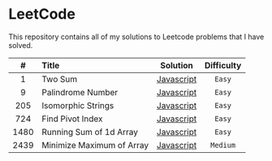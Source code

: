 # LeetCode

This repository contains all of my solutions to Leetcode problems that I have solved.

|  #   | Title                     |                                                        Solution                                                         | Difficulty |
| :--: | :------------------------ | :---------------------------------------------------------------------------------------------------------------------: | :--------: |
|  1   | Two Sum                   |             [Javascript](https://github.com/salahmohsen/LeetCode/blob/main/1.%20Two%20Sum.js "Javascript")              |   `Easy`   |
|  9   | Palindrome Number         |        [Javascript](https://github.com/salahmohsen/LeetCode/blob/main/9.%20Palindrome%20Number.js "Javascript")         |   `Easy`   |
| 205  | Isomorphic Strings        |       [Javascript](https://github.com/salahmohsen/LeetCode/blob/main/205.%20Isomorphic%20Strings.js "Javascript")       |   `Easy`   |
| 724  | Find Pivot Index          |       [Javascript](https://github.com/salahmohsen/LeetCode/blob/main/724.%20Find%20Pivot%20Index.js "Javascript")       |   `Easy`   |
| 1480 | Running Sum of 1d Array   | [Javascript](https://github.com/salahmohsen/LeetCode/blob/main/1480.%20Running%20Sum%20of%201d%20Array.js "Javascript") |   `Easy`   |
| 2439 | Minimize Maximum of Array | [Javascript](https://github.com/salahmohsen/LeetCode/blob/main/2439.%20Minimize%20Maximum%20of%20Array.js "Javascript") |  `Medium`  |
